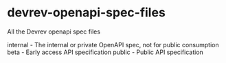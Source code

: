 # devrev-openapi-spec-files
All the Devrev openapi spec files

internal - The internal or private OpenAPI spec, not for public consumption
beta - Early access API specification
public - Public API specification
